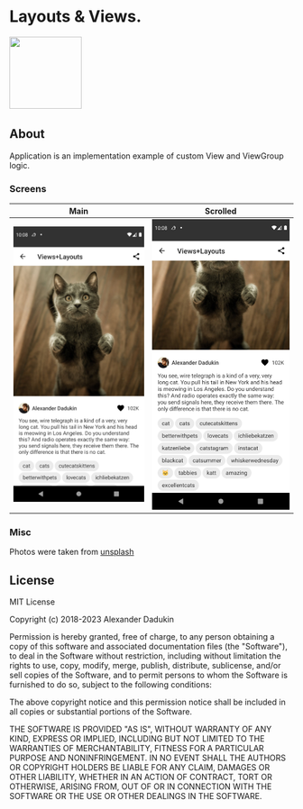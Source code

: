 # Layouts & Views.

<img src="https://raw.githubusercontent.com/st235/LayoutPlusViews./master/app/src/main/res/mipmap-xxxhdpi/ic_launcher.png" width="128" height="128">

## About

Application is an implementation example of custom View and ViewGroup logic.

### Screens

| Main                       | Scrolled                                |
|----------------------------|-----------------------------------------|
| ![Main](./images/main.png) | ![Scrolled](./images/main_scrolled.png) |

### Misc

Photos were taken from [unsplash](https://unsplash.com/)

## License

MIT License

Copyright (c) 2018-2023 Alexander Dadukin

Permission is hereby granted, free of charge, to any person obtaining a copy
of this software and associated documentation files (the "Software"), to deal
in the Software without restriction, including without limitation the rights
to use, copy, modify, merge, publish, distribute, sublicense, and/or sell
copies of the Software, and to permit persons to whom the Software is
furnished to do so, subject to the following conditions:

The above copyright notice and this permission notice shall be included in all
copies or substantial portions of the Software.

THE SOFTWARE IS PROVIDED "AS IS", WITHOUT WARRANTY OF ANY KIND, EXPRESS OR
IMPLIED, INCLUDING BUT NOT LIMITED TO THE WARRANTIES OF MERCHANTABILITY,
FITNESS FOR A PARTICULAR PURPOSE AND NONINFRINGEMENT. IN NO EVENT SHALL THE
AUTHORS OR COPYRIGHT HOLDERS BE LIABLE FOR ANY CLAIM, DAMAGES OR OTHER
LIABILITY, WHETHER IN AN ACTION OF CONTRACT, TORT OR OTHERWISE, ARISING FROM,
OUT OF OR IN CONNECTION WITH THE SOFTWARE OR THE USE OR OTHER DEALINGS IN THE
SOFTWARE.
